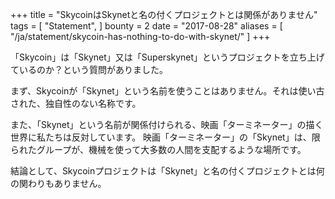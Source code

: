 +++
title = "SkycoinはSkynetと名の付くプロジェクトとは関係がありません"
tags = [
    "Statement",
]
bounty = 2
date = "2017-08-28"
aliases = [
	"/ja/statement/skycoin-has-nothing-to-do-with-skynet/"
]
+++

「Skycoin」は「Skynet」又は「Superskynet」というプロジェクトを立ち上げているのか？という質問がありました。

まず、Skycoinが「Skynet」という名前を使うことはありません。それは使い古された、独自性のない名称です。

また、「Skynet」という名前が関係付けられる、映画「ターミネーター」の描く世界に私たちは反対しています。
映画「ターミネーター」の「Skynet」は、限られたグループが、機械を使って大多数の人間を支配するような場所です。

結論として、Skycoinプロジェクトは「Skynet」と名の付くプロジェクトとは何の関わりもありません。
